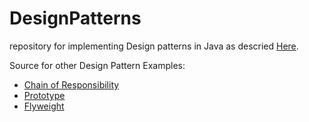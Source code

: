 # DesignPatterns
repository for implementing Design patterns in Java
as descried [Here](https://sourcemaking.com/design_patterns).

Source for other Design Pattern Examples:

* [Chain of Responsibility](https://www.youtube.com/watch?v=jDX6x8qmjbA)
* [Prototype](https://www.youtube.com/watch?v=AFbZhRL0Uz8)
* [Flyweight](https://www.youtube.com/watch?v=0vV-R2926ss)